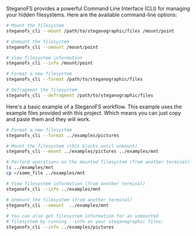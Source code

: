 SteganoFS provides a powerful Command Line Interface (CLI) for managing your hidden filesystems. Here are the available command-line options:

```bash
# Mount the filesystem
steganofs_cli --mount /path/to/steganographic/files /mount/point

# Unmount the filesystem
steganofs_cli --umount /mount/point

# View filesystem information
steganofs_cli --info /mount/point

# Format a new filesystem
steganofs_cli --format /path/to/steganographic/files

# Defragment the filesystem
steganofs_cli --defragment /path/to/steganographic/files
```

Here's a basic example of a SteganoFS workflow. This example uses the example files provided with this project. Which means you can just copy and paste them and they will work.

```bash
# Format a new filesystem
steganofs_cli --format ../examples/pictures

# Mount the filesystem (this blocks until unmount)
steganofs_cli --mount ../examples/pictures ../examples/mnt

# Perform operations on the mounted filesystem (from another terminal)
ls ../examples/mnt
cp ~/some_file ../examples/mnt

# View filesystem information (from another terminal)
steganofs_cli --info ../examples/mnt

# Unmount the filesystem (from another terminal)
steganofs_cli --umount  ../examples/mnt
`
# You can also get filesystem information for an unmounted
# filesystem by running --info on your steganographic files:
steganofs_cli --info ../examples/pictures
```